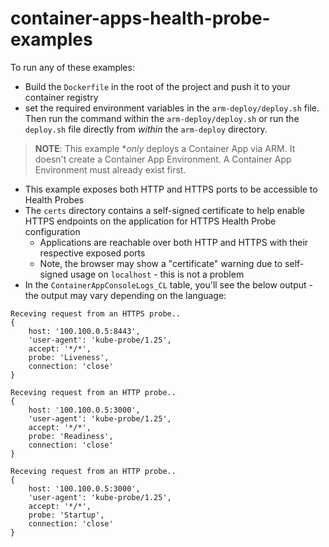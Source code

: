 # container-apps-health-probe-examples

To run any of these examples:
- Build the `Dockerfile` in the root of the project and push it to your container registry
- set the required environment variables in the `arm-deploy/deploy.sh` file. Then run the command within the `arm-deploy/deploy.sh` or run the `deploy.sh` file directly from _within_ the `arm-deploy` directory.

> **NOTE**: This example **only* deploys a Container App via ARM. It doesn't create a Container App Environment. A Container App Environment must already exist first.

- This example exposes both HTTP and HTTPS ports to be accessible to Health Probes
- The `certs` directory contains a self-signed certificate to help enable HTTPS endpoints on the application for HTTPS Health Probe configuration
    - Applications are reachable over both HTTP and HTTPS with their respective exposed ports
    - Note, the browser may show a "certificate" warning due to self-signed usage on `localhost` - this is not a problem
- In the `ContainerAppConsoleLogs_CL` table, you'll see the below output - the output may vary depending on the language:

```
Receving request from an HTTPS probe..
{
    host: '100.100.0.5:8443',
    'user-agent': 'kube-probe/1.25',
    accept: '*/*',
    probe: 'Liveness',
    connection: 'close'
}

Receving request from an HTTP probe..
{
    host: '100.100.0.5:3000',
    'user-agent': 'kube-probe/1.25',
    accept: '*/*',
    probe: 'Readiness',
    connection: 'close'
}

Receving request from an HTTP probe..
{
    host: '100.100.0.5:3000',
    'user-agent': 'kube-probe/1.25',
    accept: '*/*',
    probe: 'Startup',
    connection: 'close'
}
```